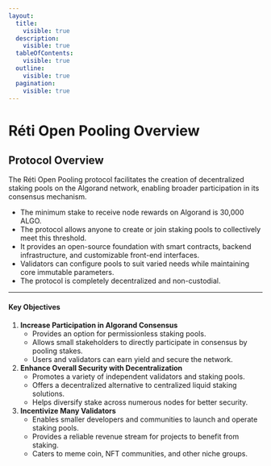 ```yaml
---
layout:
  title:
    visible: true
  description:
    visible: true
  tableOfContents:
    visible: true
  outline:
    visible: true
  pagination:
    visible: true
---
```


# Réti Open Pooling Overview

## Protocol Overview

The Réti Open Pooling protocol facilitates the creation of decentralized staking pools on the Algorand network, enabling broader participation in its consensus mechanism.

* The minimum stake to receive node rewards on Algorand is 30,000 ALGO.
* The protocol allows anyone to create or join staking pools to collectively meet this threshold.
* It provides an open-source foundation with smart contracts, backend infrastructure, and customizable front-end interfaces.
* Validators can configure pools to suit varied needs while maintaining core immutable parameters.
* The protocol is completely decentralized and non-custodial.

***

#### Key Objectives

1. **Increase Participation in Algorand Consensus**
   * Provides an option for permissionless staking pools.
   * Allows small stakeholders to directly participate in consensus by pooling stakes.
   * Users and validators can earn yield and secure the network.
2. **Enhance Overall Security with Decentralization**
   * Promotes a variety of independent validators and staking pools.
   * Offers a decentralized alternative to centralized liquid staking solutions.
   * Helps diversify stake across numerous nodes for better security.
3. **Incentivize Many Validators**
   * Enables smaller developers and communities to launch and operate staking pools.
   * Provides a reliable revenue stream for projects to benefit from staking.
   * Caters to meme coin, NFT communities, and other niche groups.
